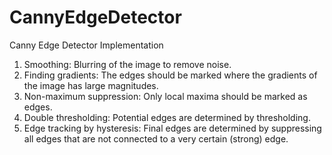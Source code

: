 # CannyEdgeDetector
Canny Edge Detector Implementation
1. Smoothing: Blurring of the image to remove noise.
2. Finding gradients: The edges should be marked where the gradients of the image has large magnitudes.
3. Non-maximum suppression: Only local maxima should be marked as edges.
4. Double thresholding: Potential edges are determined by thresholding.
5. Edge tracking by hysteresis: Final edges are determined by suppressing all edges that are not connected to a very certain (strong) edge.
